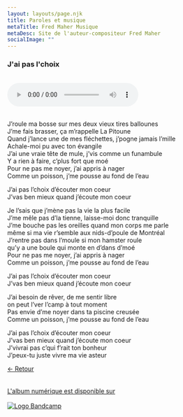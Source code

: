 ```yaml
---
layout: layouts/page.njk
title: Paroles et musique
metaTitle: Fred Maher Musique
metaDesc: Site de l'auteur-compositeur Fred Maher
socialImage: ""
---
```

<style>
*:focus {
    outline: none;
}
</style>

  ### J'ai pas l'choix
 <br> 
<audio controls>
  <source src="https://fredmahermusique.com/mp3/j-ai-pas-l-choix.ogg" type="audio/ogg">
  <source src="https://fredmahermusique.com/mp3/j-ai-pas-l-choix.mp3" type="audio/mpeg">
Your browser does not support the audio element.
</audio>
<br>
<br>     


J’roule ma bosse sur mes deux vieux tires ballounes<br>
J’me fais brasser, ça m’rappelle La Pitoune<br>
Quand j’lance une de mes fléchettes, j’pogne jamais l’mille<br>
Achale-moi pu avec ton évangile<br>
J’ai une vraie tête de mule, j’vis comme un funambule<br>
Y a rien à faire, c’plus fort que moé<br>
Pour ne pas me noyer, j’ai appris à nager<br>
Comme un poisson, j’me pousse au fond de l’eau

J’ai pas l’choix d’écouter mon coeur<br>
J’vas ben mieux quand j’écoute mon coeur

Je l’sais que j’mène pas la vie la plus facile<br>
J’me mêle pas d’la tienne, laisse-moi donc tranquille<br>
J’me bouche pas les oreilles quand mon corps me parle<br> 
même si ma vie r’semble aux nids-d’poule de Montréal<br>
J’rentre pas dans l’moule si mon hamster roule<br>
qu’y a une boule qui monte en d’dans d’moé<br>
Pour ne pas me noyer, j’ai appris à nager<br>
Comme un poisson, j’me pousse au fond de l’eau

J’ai pas l’choix d’écouter mon coeur<br>
J’vas ben mieux quand j’écoute mon coeur

J’ai besoin de rêver, de me sentir libre<br>
on peut l’ver l’camp à tout moment<br>
Pas envie d’me noyer dans ta piscine creusée<br>
Comme un poisson, j’me pousse au fond de l’eau

J’ai pas l’choix d’écouter mon coeur<br>
J’vas ben mieux quand j’écoute mon coeur<br>
J’vivrai pas c’qui f’rait ton bonheur<br>
J’peux-tu juste vivre ma vie asteur

[&larr; Retour](/j-attends-l-printemps/index.html#heading-paroles-et-musique)
<br>
<br> 
<a class="bandcamp" href="https://fredmahermusique.bandcamp.com">
          <br>L'album numérique est disponible sur<br><br><img src="/images/bandcamp.svg" alt="Logo Bandcamp"></a>